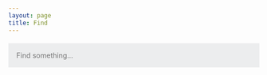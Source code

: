 ```yaml
---
layout: page
title: Find
---
```


<style>
	#search-container {
		max-width: 100%;
		padding-top: 0.3rem;
	}
	@media screen and (max-width: 45rem ) {
		#search-container {
		padding-top: 0.8rem;
	}
	}

	input[type=text] {
		font-size: normal;
	    outline: none;
	    padding: 1rem;
		background: rgb(236, 237, 238);
		color: rgb(0, 0, 0);
	    width: 100%;
		-webkit-appearance: none;
		font-family: inherit;
		font-size: 100%;
		border: none;
	}
	#results-container {
		margin: 1rem 0;
	}
</style>

<!-- Html Elements for Search -->
<div id="search-container">
<input type="text" id="search-input" placeholder="Find something...">
<ol id="results-container"></ol>
</div>

<!-- Script pointing to search-script.js -->
<script src="/search.js" type="text/javascript"></script>

<!-- Configuration -->
<script type="text/javascript">
SimpleJekyllSearch({
  searchInput: document.getElementById('search-input'),
  resultsContainer: document.getElementById('results-container'),
  json: '/search.json',
  searchResultTemplate: '<li><a href="{url}" title="{desc}">{title}</a></li>',
  noResultsText: 'No results found',
  limit: 10,
  fuzzy: false,
  exclude: ['Welcome']
})
</script>
